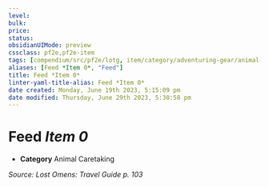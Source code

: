 ```yaml
---
level:
bulk:
price:
status:
obsidianUIMode: preview
cssclass: pf2e,pf2e-item
tags: [compendium/src/pf2e/lotg, item/category/adventuring-gear/animal-caretaking]
aliases: [Feed *Item 0*, "Feed"]
title: Feed *Item 0*
linter-yaml-title-alias: Feed *Item 0*
date created: Monday, June 19th 2023, 5:15:09 pm
date modified: Thursday, June 29th 2023, 5:30:58 pm
---
```


# Feed *Item 0*

- **Category** Animal Caretaking

*Source: Lost Omens: Travel Guide p. 103*
